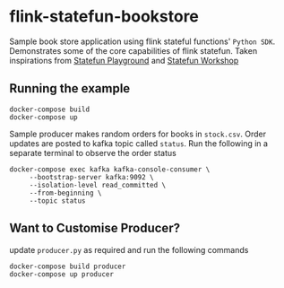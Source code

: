 # flink-statefun-bookstore

Sample book store application using flink stateful functions' `Python SDK`.
Demonstrates some of the core capabilities of flink statefun.
Taken inspirations from [Statefun Playground](https://github.com/apache/flink-statefun-playground) and [Statefun Workshop](https://github.com/ververica/flink-statefun-workshop)


## Running the example

```
docker-compose build
docker-compose up
```

Sample producer makes random orders for books in `stock.csv`.
Order updates are posted to kafka topic called `status`. Run the following in a separate terminal to observe the order status

```
docker-compose exec kafka kafka-console-consumer \
     --bootstrap-server kafka:9092 \
     --isolation-level read_committed \
     --from-beginning \
     --topic status
```

## Want to Customise Producer?
update `producer.py` as required and run the following commands

```
docker-compose build producer
docker-compose up producer
```
